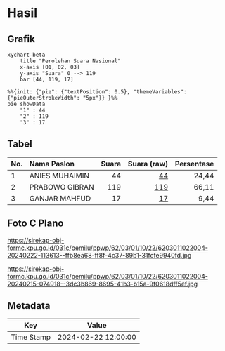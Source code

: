 # Hasil

## Grafik

```mermaid
xychart-beta
    title "Perolehan Suara Nasional"
    x-axis [01, 02, 03]
    y-axis "Suara" 0 --> 119
    bar [44, 119, 17]
```

```mermaid
%%{init: {"pie": {"textPosition": 0.5}, "themeVariables": {"pieOuterStrokeWidth": "5px"}} }%%
pie showData
    "1" : 44
    "2" : 119
    "3" : 17
```

## Tabel

| No. | Nama Paslon    | Suara | Suara (raw) | Persentase |
|:--- |:-------------- | -----:| -----------:| ----------:|
| 1   | ANIES MUHAIMIN | 44    | [44][p-1]   | 24,44      |
| 2   | PRABOWO GIBRAN | 119   | [119][p-2]  | 66,11      |
| 3   | GANJAR MAHFUD  | 17    | [17][p-3]   | 9,44       |


[p-1]: https://github.com/gigit-pemilu/pemilu-2024/blob/main/pilpres/hitung-suara/sub/62-kalimantan-tengah/sub/03-kapuas/sub/01-selat/sub/1022-selat-barat/sub/004-tps/sub/paslon-1.txt
[p-2]: https://github.com/gigit-pemilu/pemilu-2024/blob/main/pilpres/hitung-suara/sub/62-kalimantan-tengah/sub/03-kapuas/sub/01-selat/sub/1022-selat-barat/sub/004-tps/sub/paslon-2.txt
[p-3]: https://github.com/gigit-pemilu/pemilu-2024/blob/main/pilpres/hitung-suara/sub/62-kalimantan-tengah/sub/03-kapuas/sub/01-selat/sub/1022-selat-barat/sub/004-tps/sub/paslon-3.txt

## Foto C Plano

https://sirekap-obj-formc.kpu.go.id/031c/pemilu/ppwp/62/03/01/10/22/6203011022004-20240222-113613--ffb8ea68-ff8f-4c37-89b1-31fcfe9940fd.jpg

https://sirekap-obj-formc.kpu.go.id/031c/pemilu/ppwp/62/03/01/10/22/6203011022004-20240215-074918--3dc3b869-8695-41b3-b15a-9f0618dff5ef.jpg


## Metadata

| Key        | Value               |
| ---------- | ------------------- |
| Time Stamp | 2024-02-22 12:00:00 |



